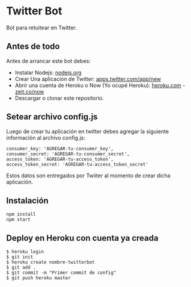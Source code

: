 Twitter Bot
=============

Bot para retuitear en Twitter.

## Antes de todo
Antes de arrancar este bot debes:

* Instalar Nodejs: [nodejs.org](https://nodejs.org/es/)
* Crear Una aplicación de Twitter: [apps.twitter.com/app/new](https://apps.twitter.com/app/new)
* Abrir una cuenta de Heroku o Now (Yo ocupé Heroku): [heroku.com](https://signup.heroku.com/login) - [zeit.co/now](https://zeit.co/now)
* Descargar o clonar este repositorio.

## Setear archivo config.js

Luego de crear tu aplicación en twitter debes agregar la siguiente información al archivo config.js:
```
consumer_key: 'AGREGAR-tu-consumer_key',  
consumer_secret: 'AGREGAR-tu-consumer_secret',
access_token: 'AGREGAR-tu-access_token',  
access_token_secret: 'AGREGAR-tu-access_token_secret'
```

Estos datos son entregados por Twiiter al momento de crear dicha aplicación.

## Instalación
```
npm install
npm start
```

## Deploy en Heroku con cuenta ya creada
```
$ heroku login
$ git init
$ heroku create nombre-twitterbot
$ git add .
$ git commit -m "Primer commit de config"
$ git push heroku master
```


